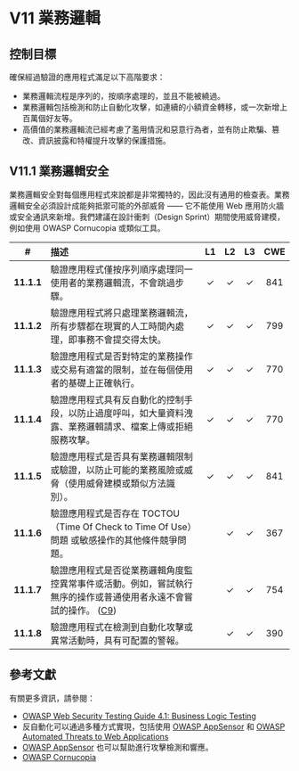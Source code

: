 # V11 業務邏輯

## 控制目標

確保經過驗證的應用程式滿足以下高階要求：

* 業務邏輯流程是序列的，按順序處理的，並且不能被繞過。
* 業務邏輯包括檢測和防止自動化攻擊，如連續的小額資金轉移，或一次新增上百萬個好友等。
* 高價值的業務邏輯流已經考慮了濫用情況和惡意行為者，並有防止欺騙、篡改、資訊披露和特權提升攻擊的保護措施。

## V11.1 業務邏輯安全

業務邏輯安全對每個應用程式來說都是非常獨特的，因此沒有通用的檢查表。業務邏輯安全必須設計成能夠抵禦可能的外部威脅 —— 它不能使用 Web 應用防火牆或安全通訊來新增。我們建議在設計衝刺（Design Sprint）期間使用威脅建模，例如使用 OWASP Cornucopia 或類似工具。

| # | 描述 | L1 | L2 | L3 | CWE |
| :---: | :--- | :---: | :---: | :---: | :---: |
| **11.1.1** | 驗證應用程式僅按序列順序處理同一使用者的業務邏輯流，不會跳過步驟。 | ✓ | ✓ | ✓ | 841 |
| **11.1.2** | 驗證應用程式將只處理業務邏輯流，所有步驟都在現實的人工時間內處理，即事務不會提交得太快。 | ✓ | ✓ | ✓ | 799 |
| **11.1.3** | 驗證應用程式是否對特定的業務操作或交易有適當的限制，並在每個使用者的基礎上正確執行。 | ✓ | ✓ | ✓ | 770 |
| **11.1.4** | 驗證應用程式具有反自動化的控制手段，以防止過度呼叫，如大量資料洩露、業務邏輯請求、檔案上傳或拒絕服務攻擊。 | ✓ | ✓ | ✓ | 770 |
| **11.1.5** | 驗證應用程式是否具有業務邏輯限制或驗證，以防止可能的業務風險或威脅（使用威脅建模或類似方法識別）。 | ✓ | ✓ | ✓ | 841 |
| **11.1.6** | 驗證應用程式是否存在 TOCTOU（Time Of Check to Time Of Use）問題 或敏感操作的其他條件競爭問題。 | | ✓ | ✓ | 367 |
| **11.1.7** | 驗證應用程式是否從業務邏輯角度監控異常事件或活動。例如，嘗試執行無序的操作或普通使用者永遠不會嘗試的操作。 ([C9](https://owasp.org/www-project-proactive-controls/#div-numbering)) | | ✓ | ✓ | 754 |
| **11.1.8** | 驗證應用程式在檢測到自動化攻擊或異常活動時，具有可配置的警報。 | | ✓ | ✓ | 390 |

## 參考文獻

有關更多資訊，請參閱：

* [OWASP Web Security Testing Guide 4.1: Business Logic Testing](https://owasp.org/www-project-web-security-testing-guide/v41/4-Web_Application_Security_Testing/10-Business_Logic_Testing/README.html)
* 反自動化可以通過多種方式實現，包括使用 [OWASP AppSensor](https://github.com/jtmelton/appsensor) 和 [OWASP Automated Threats to Web Applications](https://owasp.org/www-project-automated-threats-to-web-applications/)
* [OWASP AppSensor](https://github.com/jtmelton/appsensor) 也可以幫助進行攻擊檢測和響應。
* [OWASP Cornucopia](https://owasp.org/www-project-cornucopia/)